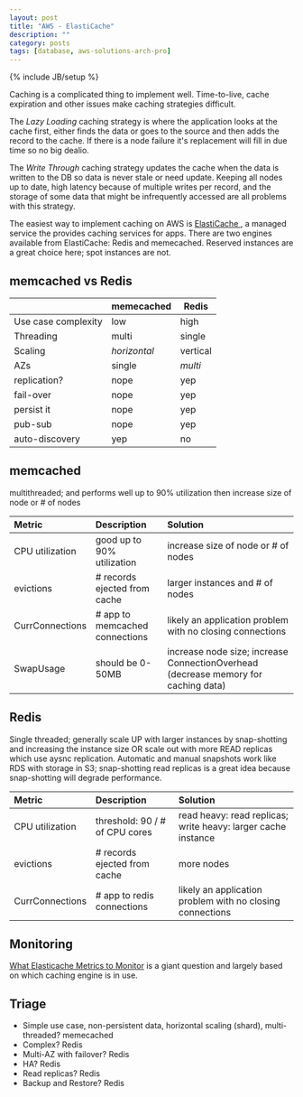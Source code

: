 ```yaml
---
layout: post
title: "AWS - ElastiCache"
description: ""
category: posts
tags: [database, aws-solutions-arch-pro]
---
```

{% include JB/setup %}

Caching is a complicated thing to implement well. Time-to-live, cache expiration and other issues make caching strategies difficult. 

The _Lazy Loading_ caching strategy is where the application looks at the cache first, either finds the data or goes to the source and then adds the record to the cache. If there is a node failure it's replacement will fill in due time so no big dealio.

The _Write Through_ caching strategy updates the cache when the data is written to the DB so data is never stale or need update. Keeping all nodes up to date, high latency because of multiple writes per record, and the storage of some data that might be infrequently accessed are all problems with this strategy. 

The easiest way to implement caching on AWS is [ElastiCache ](https://aws.amazon.com/elasticache/), a managed service the provides caching services for apps. There are two engines available from ElastiCache: Redis and memecached. Reserved instances are a great choice here; spot instances are not.

## memcached vs Redis

|                     | memecached   | Redis    |
|---------------------|--------------|----------|
| Use case complexity | low          | high     |
| Threading           | multi        | single   |
| Scaling             | *horizontal* | vertical |
| AZs                 | single       | *multi*  |
| replication?        | nope         | yep      |
| fail-over           | nope         | yep      |
| persist it          | nope         | yep      |
| pub-sub             | nope         | yep      |
| auto-discovery      | yep          | no       |

## memcached
multithreaded; and performs well up to 90% utilization then increase size of node or # of nodes

| **Metric**  | **Description**  | **Solution**  |
|:--------------------------------------------|:-----------------------------------------------------------|:----------------------| 
|CPU utilization | good up to 90% utilization | increase size of node or # of nodes |
| evictions | # records ejected from cache | larger instances and # of nodes |
| CurrConnections | # app to memcached connections | likely an application problem with no closing connections |
| SwapUsage | should be 0-50MB |  increase node size; increase ConnectionOverhead (decrease memory for caching data) |

## Redis
Single threaded; generally scale UP with larger instances by snap-shotting and increasing the instance size OR scale out with more READ replicas which use aysnc replication. Automatic and manual snapshots work like RDS with storage in S3; snap-shotting read replicas is a great idea because snap-shotting will degrade performance.

| **Metric**  | **Description**  |**Solution**  |
|:--------------------------------------------|:-----------------------------------------------------------|:----------------------|
| CPU utilization | threshold: 90 / # of CPU cores| read heavy: read replicas; write heavy: larger cache instance | 
| evictions | # records ejected from cache | more nodes |
| CurrConnections | # app to redis connections| likely an application problem with no closing connections |

## Monitoring
[What Elasticache Metrics to Monitor](http://docs.aws.amazon.com/AmazonElastiCache/latest/UserGuide/CacheMetrics.WhichShouldIMonitor.html) is a giant question and largely based on which caching engine is in use. 

## Triage
- Simple use case, non-persistent data, horizontal scaling (shard), multi-threaded? memecached
- Complex? Redis
- Multi-AZ with failover? Redis
- HA? Redis
- Read replicas? Redis
- Backup and Restore? Redis


